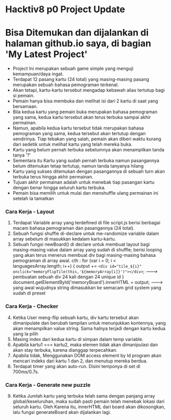 # Hacktiv8 p0 Project Update
# Bisa Ditemukan dan dijalankan di halaman github.io saya, di bagian 'My Latest Project'
- Project Ini merupakan sebuah game simple yang menguji kemampuan/daya ingat.
- Terdapat 12 pasang kartu (24 total) yang masing-masing pasang merupakan sebuah bahasa pemograman terkenal.
- Akan tetapi, kartu-kartu tersebut mengadap kebawah alias tertutup bagi si pemain.
- Pemain hanya bisa membuka dan melihat isi dari 2 kartu di saat yang bersamaan. 
- Bila kedua kartu yang pemain buka merupakan bahasa pemograman yang sama, kedua kartu tersebut akan terus terbuka sampai akhir permainan.
- Namun, apabila kedua kartu tersebut tidak merupakan bahasa pemograman yang sama, kedua tersebut akan tertutup dengan sendirinya. Tiap tebakan yang salah, pemain akan diberi waktu kurang dari sedetik untuk melihat kartu yang telah mereka buka.
- Kartu yang belum pernah terbuka sebelumnya akan menampilkan tanda tanya '?'
- Sementara itu Kartu yang sudah pernah terbuka namun pasangannya belum ditemukan tetap tertutup, namun tanda tanyanya hilang
- Kartu yang sukses ditemukan dengan pasangannya di sebuah turn akan terbuka terus hingga akhir permainan.
- Tujuan akhir permainan adalah untuk menebak tiap pasangan kartu dengan benar hingga seluruh kartu terbuka.
- Pemain bisa memilih untuk mulai dan menshuffle ulang permainan ini setelah Ia tamatkan


### Cara Kerja - Layout
1. Terdapat Variable array yang terdefined di file script.js berisi berbagai macam bahasa pemograman dan pasangannya (24 total).
2. Sebuah fungsi shuffle di-declare untuk me-randomize variable dalam array sebelum di masukkan kedalam kartu-kartu.
3. Sebuah fungsi newBoard() di declare untuk membuat layout bagi masing-masing value dalam array yang sudah di shuffle; berisi looping yang akan terus menerus membuat div bagi masing-masing bahasa pemograman di array awal.
cth : for (var i = 0; i < languagesArray.length; i++) {
  output += `<div id="tile_${i}" onclick="memoryFlipTile(this,'${memoryArray[i]}')"></div>`; ---> pembuatan sebuah div 24 kali dengan 24 unique id
}
document.getElementById('memoryBoard').innerHTML = output; ---> yang awal wujudnya string dimasukkan ke semacam grid system yang sudah di preset
### Cara Kerja - Checker
4. Ketika User meng-flip sebuah kartu, div kartu tersebut akan dimanipulate dan berubah tampilan untuk menunjukkan kontennya, yang akan menampilkan value string.  Sama halnya terjadi dengan kartu kedua yang Ia pilih
5. Masing index dari kedua kartu di simpan dalam temp variable.
6. Apabila kartu1 === kartu2, maka elemen tidak akan dimanipulasi dan akan stay terbuka, karena dianggap terpecahkan.
7. Apabila tidak, Menggunakan DOM access element by Id program akan mencari indeks dari kartu 1 dan 2, dan menutup mereka berdua.
8. Terdapat timer yang akan auto-run. Disini temponya di set di 700ms/0.7s.

### Cara Kerja - Generate new puzzle
9. Ketika Jumlah kartu yang terbuka telah sama dengan panjang array global/keseluruhan, maka sudah pasti pemain telah menebak lokasi dari seluruh kartu. Oleh Karena itu, innerHTML dari board akan dikosongkan, lalu fungsi generateBoard akan dijalankan lagi.
